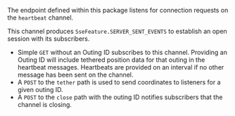 The endpoint defined within this package listens for connection
requests on the `heartbeat` channel. 

This channel produces `SseFeature.SERVER_SENT_EVENTS` to 
establish an open session with its subscribers.

* Simple `GET` without an Outing ID subscribes to this channel.
Providing an Outing ID will include tethered position data for
that outing in the heartbeat messages. Heartbeats are provided
on an interval if no other message has been sent on the channel.
* A `POST` to the `tether` path is used to send coordinates to
listeners for a given outing ID.
* A `POST` to the `close` path with the outing ID notifies
subscribers that the channel is closing.
